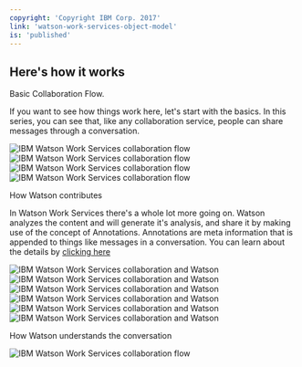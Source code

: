 ```yaml
---
copyright: 'Copyright IBM Corp. 2017'
link: 'watson-work-services-object-model'
is: 'published'
---
```

## Here's how it works

Basic Collaboration Flow.

If you want to see how things work here, let's start with the basics. In this series, you can see that, like any collaboration service, people can share messages through a conversation.


![IBM Watson Work Services collaboration flow](./images/WWSDiagrams_Basic_1_Border_8.png)
![IBM Watson Work Services collaboration flow](./images/WWSDiagrams_Basic_2_Border_8.png)
![IBM Watson Work Services collaboration flow](./images/WWSDiagrams_Basic_3_Border_8.png)
![IBM Watson Work Services collaboration flow](./images/WWSDiagrams_Basic_4_Border_8.png)


How Watson contributes

In Watson Work Services there's a whole lot more going on. Watson analyzes the content and will generate it's analysis, and share it by making use of the concept of Annotations. Annotations are meta information that is appended to things like messages in a conversation. You can learn about the details by [clicking here](guides/V1_annotations.md)

![IBM Watson Work Services collaboration and Watson](./images/WWSDiagrams_Watson_1_Border.png)
![IBM Watson Work Services collaboration and Watson](./images/WWSDiagrams_Watson_2_Border.png)
![IBM Watson Work Services collaboration and Watson](./images/WWSDiagrams_Watson_3_Border.png)
![IBM Watson Work Services collaboration and Watson](./images/WWSDiagrams_Watson_4_Border.png)
![IBM Watson Work Services collaboration and Watson](./images/WWSDiagrams_Watson_5_Border.png)
![IBM Watson Work Services collaboration and Watson](./images/WWSDiagrams_Watson_6_Border.png)


How Watson understands the conversation


![IBM Watson Work Services collaboration flow](./images/WWSDiagramsSet3.png)

